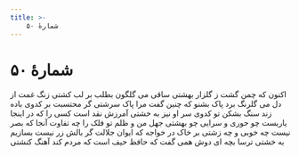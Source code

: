 ```yaml
---
title: >-
    شمارهٔ ۵۰
---
```

# شمارهٔ ۵۰

اکنون که چمن گشت ز گلزار بهشتی
ساقی می گلگون بطلب بر لب کشتی
زنگ غمت از دل می گلرنگ برد پاک
بشنو که چنین گفت مرا پاک سرشتی
گر محتسبت بر کدوی باده زند سنگ
بشکن تو کدوی سر او نیز به خشتی
آمرزش نقد است کسی را که در اینجا
یاریست چو حوری و سرایی چو بهشتی
جهل من و ظلم تو فلک را چه تفاوت
آنجا که بصر نیست چه خوبی و چه زشتی
بر خاک در خواجه که ایوان جلالت
گر بالش زر نیست بسازیم به خشتی
ترسا بچه ای دوش همی گفت که حافظ
حیف است که مردم کند آهنگ کنشتی
